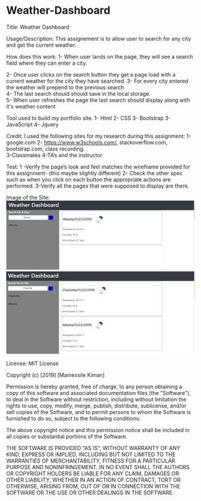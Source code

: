 # Weather-Dashboard
 

Title: Weather Dashboard
       

Usage/Description:
This assignement  is to allow user to search for any city and get the current weather.  

How does this work:
1- When user lands on the page, they will see a search field where they can enter a city. 

2- Once user clicks  on the search button they  get a page load with a current weather for the city they  have searched. 
3- For every city  entered  the weather will prepend to the previous search  
4- The  last search should should save in the local storage.  
5- When user refreshes the page the last search should display  along with it's weather content
 
Tool used to build my portfolio site.
1-	Html 
2-	CSS 
3-  Bootstrap
3-	JavaScript 
4- Jquery

Credit:
I used the following sites for my  research  during this assignment:
1-google.com
2- https://www.w3schools.com/, stackoverflow.com, bootstrap.com, class recording.    
3-Classmates
4-TA’s and the instructor 

Test:
1 -Verify the page’s  look and feel matches the wireframe provided for this assignment- (this maybe slightly different) 
2- Check the other spec such as when you click on each button the appropriate actions are performed. 
3-Verify all the pages that were supposed to display are there. 

Image of the Site:
<img scr= "assets/images/ErrMsg.PNG">
<img scr= "assets/images/multiCity.PNG">
<img scr="assets/images/page1.PNG">
<img src="assets/images/page2.PNG">
<img src="assets/images/page3.PNG">

 
License:
MIT License

Copyright (c) [2019] [Mamessile Kiman]

Permission is hereby granted, free of charge, to any person obtaining a copy
of this software and associated documentation files (the "Software"), to deal
in the Software without restriction, including without limitation the rights
to use, copy, modify, merge, publish, distribute, sublicense, and/or sell
copies of the Software, and to permit persons to whom the Software is
furnished to do so, subject to the following conditions:

The above copyright notice and this permission notice shall be included in all
copies or substantial portions of the Software.

THE SOFTWARE IS PROVIDED "AS IS", WITHOUT WARRANTY OF ANY KIND, EXPRESS OR
IMPLIED, INCLUDING BUT NOT LIMITED TO THE WARRANTIES OF MERCHANTABILITY,
FITNESS FOR A PARTICULAR PURPOSE AND NONINFRINGEMENT. IN NO EVENT SHALL THE
AUTHORS OR COPYRIGHT HOLDERS BE LIABLE FOR ANY CLAIM, DAMAGES OR OTHER
LIABILITY, WHETHER IN AN ACTION OF CONTRACT, TORT OR OTHERWISE, ARISING FROM,
OUT OF OR IN CONNECTION WITH THE SOFTWARE OR THE USE OR OTHER DEALINGS IN THE
SOFTWARE.


